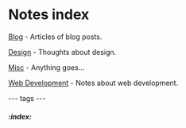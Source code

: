 # Notes index

[Blog](/blog/index.md) - Articles of blog posts.

[Design](/design/index.md) - Thoughts about design.

[Misc](/misc/index.md) - Anything goes...

[Web Development](/web-development/index.md) - Notes about web development.

--- tags ---
##### :index:
